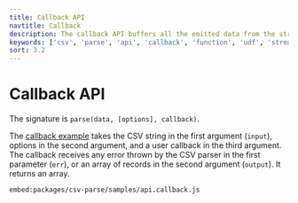 ```yaml
---
title: Callback API
navtitle: Callback
description: The callback API buffers all the emitted data from the stream API into a single object which is passed to a user provided function.
keywords: ['csv', 'parse', 'api', 'callback', 'function', 'udf', 'stream']
sort: 3.2
---
```


# Callback API

The signature is `parse(data, [options], callback)`.

The [callback example](https://github.com/adaltas/node-csv/blob/master/packages/csv-parse/samples/api.callback.js) takes the CSV string in the first argument (`input`), options in the second argument, and a user callback in the third argument. The callback receives any error thrown by the CSV parser in the first parameter (`err`), or an array of records in the second argument (`output`). It returns an array.

`embed:packages/csv-parse/samples/api.callback.js`
